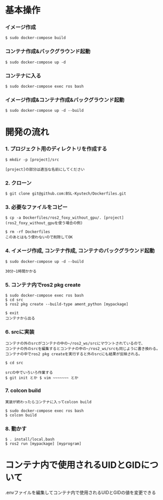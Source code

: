 # 基本操作

### イメージ作成

    $ sudo docker-compose build

### コンテナ作成&バックグラウンド起動

    $ sudo docker-compose up -d

### コンテナに入る

    $ sudo docker-compose exec ros bash

### イメージ作成&コンテナ作成&バックグラウンド起動

    $ sudo docker-compose up -d --build


# 開発の流れ

### 1. プロジェクト用のディレクトリを作成する

    $ mkdir -p [project]/src

    [project]の部分は適当な名前にしてください

### 2. クローン

    $ git clone git@github.com:BSL-Kyutech/Dockerfiles.git

### 3. 必要なファイルをコピー

    $ cp -a Dockerfiles/ros2_foxy_without_gpu/. [project]
    (ros2_foxy_without_gpuを使う場合の例)

    $ rm -rf Dockerfiles
    このあとはもう使わないので削除してOK

### 4. イメージ作成, コンテナ作成, コンテナのバックグラウンド起動
    $ sudo docker-compose up -d --build

    30分~1時間かかる

### 5. コンテナ内でros2 pkg create

    $ sudo docker-compose exec ros bash
    $ cd src
    $ ros2 pkg create --build-type ament_python [mypackage]

    $ exit
    コンテナから出る

### 6. srcに実装

    コンテナの外のsrcがコンテナの中の~/ros2_ws/srcにマウントされているので、
    コンテナの外のsrcを編集するとコンテナの中の~/ros2_ws/srcも同じように書き換わる。
    コンテナの中でros2 pkg createを実行すると外のsrcにも結果が反映される。

    $ cd src

    srcの中でいろいろ作業する
    $ git init とか $ vim ~~~~~~~ とか

### 7. colcon build

    実装が終わったらコンテナに入ってcolcon build

    $ sudo docker-compose exec ros bash
    $ colcon build

### 8. 動かす

    $ . install/local.bash
    $ ros2 run [mypackage] [myprogram]


# コンテナ内で使用されるUIDとGIDについて

.envファイルを編集してコンテナ内で使用されるUIDとGIDの値を変更できる

